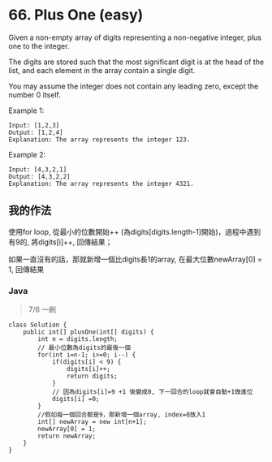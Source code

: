 # 66. Plus One (easy)

Given a non-empty array of digits representing a non-negative integer, plus one to the integer.

The digits are stored such that the most significant digit is at the head of the list, and each element in the array contain a single digit.

You may assume the integer does not contain any leading zero, except the number 0 itself.

Example 1:
```
Input: [1,2,3]
Output: [1,2,4]
Explanation: The array represents the integer 123.
```
Example 2:
```
Input: [4,3,2,1]
Output: [4,3,2,2]
Explanation: The array represents the integer 4321.
```

## 我的作法

使用for loop, 從最小的位數開始++ (為digits[digits.length-1]開始)，過程中遇到有9的, 將digits[i]++, 回傳結果；

如果一直沒有的話，那就新增一個比digits長1的array, 在最大位數newArray[0] = 1, 回傳結果

### Java

> 7/6 一刷
```java=
class Solution {
    public int[] plusOne(int[] digits) {
        int n = digits.length;
        // 最小位數為digits的最後一個
        for(int i=n-1; i>=0; i--) {
            if(digits[i] < 9) {
                digits[i]++;
                return digits;
            }
            // 因為digits[i]=9 +1 後變成0, 下一回合的loop就會自動+1做進位
            digits[i] =0;
        }
        //假如每一個回合都是9，那新增一個array, index=0放入1
        int[] newArray = new int[n+1];
        newArray[0] = 1;
        return newArray;
    }
}
```
